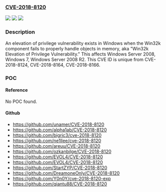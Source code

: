 ### [CVE-2018-8120](https://cve.mitre.org/cgi-bin/cvename.cgi?name=CVE-2018-8120)
![](https://img.shields.io/static/v1?label=Product&message=Windows%20Server%202008%20R2&color=blue)
![](https://img.shields.io/static/v1?label=Version&message=n%2Fa&color=blue)
![](https://img.shields.io/static/v1?label=Vulnerability&message=Elevation%20of%20Privilege&color=brighgreen)

### Description

An elevation of privilege vulnerability exists in Windows when the Win32k component fails to properly handle objects in memory, aka "Win32k Elevation of Privilege Vulnerability." This affects Windows Server 2008, Windows 7, Windows Server 2008 R2. This CVE ID is unique from CVE-2018-8124, CVE-2018-8164, CVE-2018-8166.

### POC

#### Reference
No POC found.

#### Github
- https://github.com/unamer/CVE-2018-8120
- https://github.com/alpha1ab/CVE-2018-8120
- https://github.com/bigric3/cve-2018-8120
- https://github.com/ne1llee/cve-2018-8120
- https://github.com/areuu/CVE-2018-8120
- https://github.com/ozkanbilge/CVE-2018-8120
- https://github.com/EVOL4/CVE-2018-8120
- https://github.com/EVOL4/CVE-2018-8120
- https://github.com/StartZYP/CVE-2018-8120
- https://github.com/DreamoneOnly/CVE-2018-8120
- https://github.com/Y0n0Y/cve-2018-8120-exp
- https://github.com/qiantu88/CVE-2018-8120


